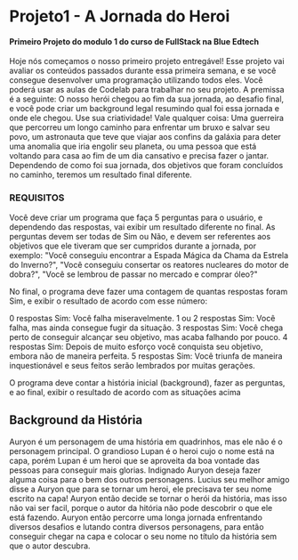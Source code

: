 # Projeto1 - A Jornada do Heroi
#### Primeiro Projeto do modulo 1 do curso de FullStack na Blue Edtech

Hoje nós começamos o nosso primeiro projeto entregável! Esse projeto vai  avaliar os conteúdos passados durante essa primeira semana, e se você  consegue desenvolver uma programação utilizando todos eles. 
Você poderá usar as aulas de Codelab para trabalhar no seu projeto. 
A premissa é a seguinte: O nosso herói chegou ao fim da sua jornada, ao desafio  final, e você pode criar um background legal resumindo qual foi essa jornada e  onde ele chegou. Use sua criatividade! Vale qualquer coisa: Uma guerreira que  percorreu um longo caminho para enfrentar um bruxo e salvar seu povo, um  astronauta que teve que viajar aos confins da galáxia para deter uma anomalia  que iria engolir seu planeta, ou uma pessoa que está voltando para casa ao fim  de um dia cansativo e precisa fazer o jantar. 
Dependendo de como foi sua jornada, dos objetivos que foram concluídos no  caminho, teremos um resultado final diferente. 

### REQUISITOS 

Você deve criar um programa que faça 5 perguntas para o usuário, e  dependendo das respostas, vai exibir um resultado diferente no final. As  perguntas devem ser todas de Sim ou Não, e devem ser referentes aos objetivos  que ele tiveram que ser cumpridos durante a jornada, por exemplo: "Você  conseguiu encontrar a Espada Mágica da Chama da Estrela do Inverno?", "Você  conseguiu consertar os reatores nucleares do motor de dobra?", "Você se  lembrou de passar no mercado e comprar óleo?" 

No final, o programa deve fazer uma contagem de quantas respostas foram Sim,  e exibir o resultado de acordo com esse número: 

0 respostas Sim: Você falha miseravelmente. 
1 ou 2 respostas Sim: Você falha, mas ainda consegue fugir da situação. 
3 respostas Sim: Você chega perto de conseguir alcançar seu objetivo, mas acaba  falhando por pouco.
4 respostas Sim: Depois de muito esforço você conquista seu objetivo, embora  não de maneira perfeita. 
5 respostas Sim: Você triunfa de maneira inquestionável e seus feitos serão  lembrados por muitas gerações. 

O programa deve contar a história inicial (background), fazer as perguntas, e ao  final, exibir o resultado de acordo com as situações acima

## Background da História

  Auryon é um personagem de uma história em quadrinhos, mas ele não é o personagem principal.
  O grandioso Lupan é o heroi cujo o nome está na capa, porém Lupan é um heroi que se aproveita 
  da boa vontade das pessoas para conseguir mais glorias. Indignado Auryon deseja fazer alguma 
  coisa para o bem dos outros personagens. Lucius seu melhor amigo disse a Auryon que para se 
  tornar um heroi, ele precisava ter seu nome escrito na capa! Auryon então decide se tornar o 
  herói da história, mas isso não vai ser facil, porque o autor da hitória não pode descobrir 
  o que ele está fazendo. Auryon então percorre uma longa jornada enfrentando diversos desafios 
  e lutando contra diversos personagens, para então conseguir chegar na capa e colocar o seu nome 
  no título da história sem que o autor descubra.

